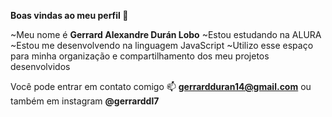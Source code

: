 **Boas vindas ao meu perfil 💙**

~Meu nome é **Gerrard Alexandre Durán Lobo** 
~Estou estudando na ALURA
~Estou me desenvolvendo na linguagem JavaScript
~Utilizo esse espaço para minha organização e compartilhamento dos meu projetos desenvolvidos

Você pode entrar em contato comigo  📫
**gerrardduran14@gmail.com** ou  também em instagram **@gerrarddl7**
